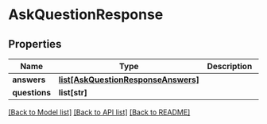 # AskQuestionResponse

## Properties
Name | Type | Description | Notes
------------ | ------------- | ------------- | -------------
**answers** | [**list[AskQuestionResponseAnswers]**](AskQuestionResponseAnswers.md) |  | [optional] 
**questions** | **list[str]** |  | [optional] 

[[Back to Model list]](../README.md#documentation-for-models) [[Back to API list]](../README.md#documentation-for-api-endpoints) [[Back to README]](../README.md)

